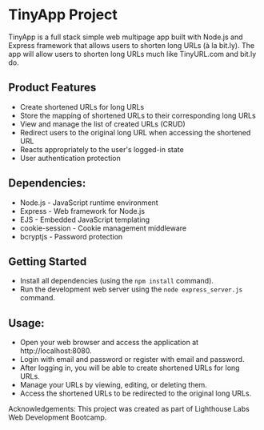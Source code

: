 # TinyApp Project

TinyApp is a full stack simple web multipage app built with Node.js and Express framework that allows users to shorten long URLs (à la bit.ly). The app will allow users to shorten long URLs much like TinyURL.com and bit.ly do.

## Product Features
* Create shortened URLs for long URLs
* Store the mapping of shortened URLs to their corresponding long URLs
* View and manage the list of created URLs (CRUD)
* Redirect users to the original long URL when accessing the shortened URL
* Reacts appropriately to the user's logged-in state
* User authentication protection


## Dependencies:
* Node.js - JavaScript runtime environment
* Express - Web framework for Node.js
* EJS - Embedded JavaScript templating
* cookie-session - Cookie management middleware
* bcryptjs - Password protection

## Getting Started

* Install all dependencies (using the `npm install` command).
* Run the development web server using the `node express_server.js` command.

## Usage:
* Open your web browser and access the application at http://localhost:8080.
* Login with email and password or register with email and password.
* After logging in, you will be able to create shortened URLs for long URLs.
* Manage your URLs by viewing, editing, or deleting them.
* Access the shortened URLs to be redirected to the original long URLs.

Acknowledgements:
This project was created as part of Lighthouse Labs Web Development Bootcamp.




